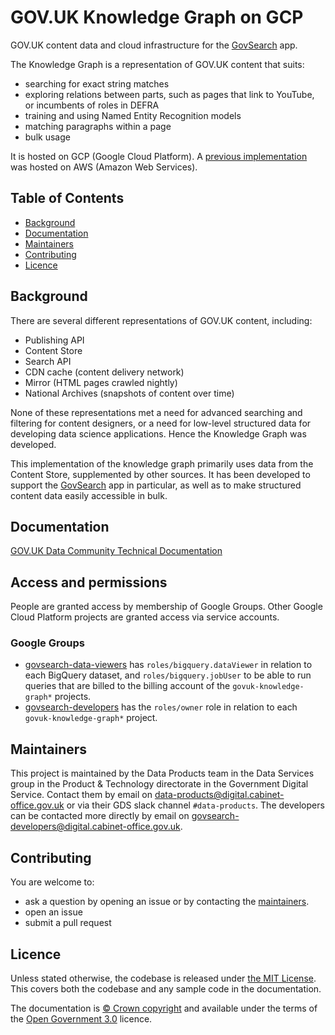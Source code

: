 # GOV.UK Knowledge Graph on GCP

GOV.UK content data and cloud infrastructure for the [GovSearch][govsearch] app.

The Knowledge Graph is a representation of GOV.UK content that suits:

- searching for exact string matches
- exploring relations between parts, such as pages that link to YouTube, or
  incumbents of roles in DEFRA
- training and using Named Entity Recognition models
- matching paragraphs within a page
- bulk usage

It is hosted on GCP (Google Cloud Platform). A [previous
implementation](https://github.com/alphagov/govuk-knowledge-graph) was hosted on
AWS (Amazon Web Services).

## Table of Contents

- [Background](#background)
- [Documentation](#documentation)
- [Maintainers](#maintainers)
- [Contributing](#contributing)
- [Licence](#licence)

## Background

There are several different representations of GOV.UK content, including:

- Publishing API
- Content Store
- Search API
- CDN cache (content delivery network)
- Mirror (HTML pages crawled nightly)
- National Archives (snapshots of content over time)

None of these representations met a need for advanced searching and filtering
for content designers, or a need for low-level structured data for developing
data science applications.  Hence the Knowledge Graph was developed.

This implementation of the knowledge graph primarily uses data from the Content
Store, supplemented by other sources.  It has been developed to support the
[GovSearch][govsearch] app in particular, as well as to make structured content
data easily accessible in bulk.

## Documentation

[GOV.UK Data Community Technical Documentation](https://gds-data-docs-bkbishsofa-nw.a.run.app/engineering/knowledge-graph-pipeline-v2/#advantages-of-the-new-pipeline)

## Access and permissions

People are granted access by membership of Google Groups.  Other Google Cloud
Platform projects are granted access via service accounts.

### Google Groups

* [govsearch-data-viewers](https://groups.google.com/a/digital.cabinet-office.gov.uk/g/govsearch-data-viewers/about)
  has `roles/bigquery.dataViewer` in relation to each BigQuery dataset, and
  `roles/bigquery.jobUser` to be able to run queries that are billed to the
  billing account of the `govuk-knowledge-graph*` projects.
* [govsearch-developers](https://groups.google.com/a/digital.cabinet-office.gov.uk/g/govsearch-developers/members)
  has the `roles/owner` role in relation to each `govuk-knowledge-graph*`
  project.

## Maintainers

This project is maintained by the Data Products team in the Data Services group
in the Product & Technology directorate in the Government Digital Service.
Contact them by email on data-products@digital.cabinet-office.gov.uk or via
their GDS slack channel `#data-products`.  The developers can be contacted more
directly by email on govsearch-developers@digital.cabinet-office.gov.uk.

## Contributing

You are welcome to:

- ask a question by opening an issue or by contacting the
  [maintainers](#maintainers).
- open an issue
- submit a pull request

## Licence

Unless stated otherwise, the codebase is released under [the MIT License][mit].
This covers both the codebase and any sample code in the documentation.

The documentation is [© Crown copyright][copyright] and available under the terms
of the [Open Government 3.0][ogl] licence.

[mit]: LICENCE
[copyright]: http://www.nationalarchives.gov.uk/information-management/re-using-public-sector-information/uk-government-licensing-framework/crown-copyright/
[ogl]: http://www.nationalarchives.gov.uk/doc/open-government-licence/version/3/
[govsearch]: https://github.com/alphagov/govuk-knowledge-graph-search
[govuk-s3-mirror]: https://github.com/alphagov/govuk-s3-mirror
[ga4-analytics-352613]: https://console.cloud.google.com/welcome?project=govuk-bigquery-analytics
[cpto-content-metadata]: https://console.cloud.google.com/welcome?project=cpto-content-metadata
